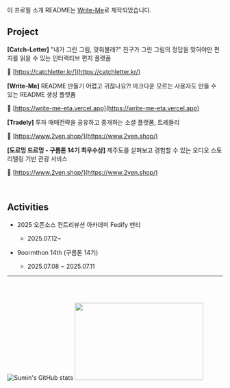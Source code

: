 이 프로필 소개 README는 [Write-Me](https://write-me-eta.vercel.app)로 제작되었습니다.

## Project

**[Catch-Letter]** "내가 그린 그림, 맞춰볼래?" 친구가 그린 그림의 정답을 맞혀야만 편지를 읽을 수 있는 인터랙티브 편지 플랫폼

🔗 [https://catchletter.kr/](https://catchletter.kr/)

**[Write-Me]** README 만들기 어렵고 귀찮나요?! 마크다운 모르는 사용자도 만들 수 있는 README 생성 플랫폼

🔗 [https://write-me-eta.vercel.app](https://write-me-eta.vercel.app)

**[Tradely]** 투자 매매전략을 공유하고 중개하는 소셜 플랫폼, 트레들리

🔗 [https://www.2ven.shop/](https://www.2ven.shop/)

**[도르멍 드르멍 - 구름톤 14기 최우수상]** 제주도를 살펴보고 경험할 수 있는 오디오 스토리텔링 기반 관광 서비스

🔗 [https://www.2ven.shop/](https://www.2ven.shop/)

<br>

## Activities

- 2025 오픈소스 컨트리뷰션 아카데미 Fedify 멘티

  - 2025.07.12~

- 9oormthon 14th (구름톤 14기)
  - 2025.07.08 ~ 2025.07.11

---

<br>
<br>

![Sumin's GitHub stats](https://github-readme-stats.vercel.app/api?username=ssuminii&hide=stars&show_icons=true&count_private=true&bg_color=fff&text_color=3D3B40&icon_color=FFD0EC&title_color=FFD0EC)
<a href="https://github.com/devxb/gitanimals">
<img
    src="https://render.gitanimals.org/lines/ssuminii"
    width="300"
    height="180"
  />
</a>
